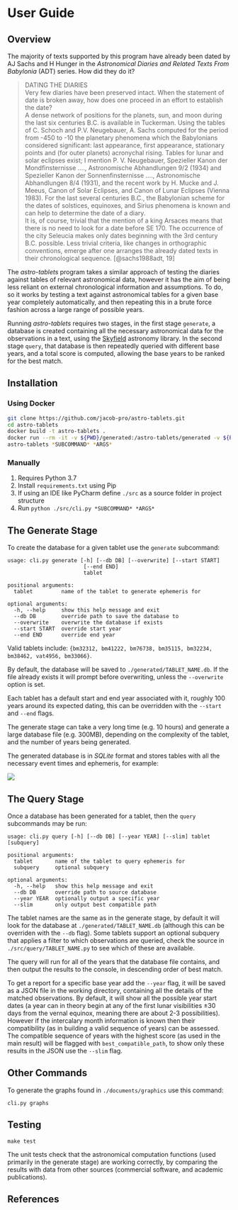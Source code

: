 # User Guide

## Overview

The majority of texts supported by this program have already been dated by AJ Sachs and H Hunger in the
*Astronomical Diaries and Related Texts From Babylonia* (ADT) series. How did they do it?

> DATING THE DIARIES <br />
  Very few diaries have been preserved intact. When the statement of date is broken
  away, how does one proceed in an effort to establish the date?  <br />
  A dense network of positions for the planets, sun, and moon during the last six
  centuries B.C. is available in Tuckerman. Using the tables of C. Schoch and P.V.
  Neugebauer, A. Sachs computed for the period from -450 to -10 the planetary phenomena
  which the Babylonians considered significant: last appearance, first appearance,
  stationary points and (for outer planets) acronychal rising. Tables for lunar and solar
  eclipses exist; I mention P. V. Neugebauer, Spezieller Kanon der Mondfinsternisse ....,
  Astronomische Abhandlungen 9/2 (1934) and Spezieller Kanon der Sonnenfinsternisse
  ...., Astronomische Abhandlungen 8/4 (1931), and the recent work by H. Mucke and J.
  Meeus, Canon of Solar Eclipses, and Canon of Lunar Eclipses (Vienna 1983). For the last
  several centuries B.C., the Babylonian scheme for the dates of solstices, equinoxes, and
  Sirius phenomena is known and can help to determine the date of a diary. <br />
  It is, of course, trivial that the mention of a king Arsaces means that there is no need
  to look for a date before SE 170. The occurrence of the city Seleucia makes only dates
  beginning with the 3rd century B.C. possible. Less trivial criteria, like changes in orthographic
  conventions, emerge after one arranges the already dated texts in their chronological
  sequence. [@sachs1988adt, 19]

The *astro-tablets* program takes a similar approach of testing the diaries against tables of relevant
astronomical data, however it has the aim of being less reliant on
external chronological information and assumptions. 
To do, so it works by testing a text against astronomical tables for a given base year completely automatically,
and then repeating this in a brute force fashion across a large range of possible years.

Running *astro-tablets* requires two stages, in the first stage `generate`, a database is created containing
all the necessary astronomical data for the observations in a text, 
using the [Skyfield](https://rhodesmill.org/skyfield/) astronomy library.
In the second stage `query`, that database is then repeatedly queried with different base years,
and a total score is computed, allowing the base years to be ranked for the best match.

## Installation

### Using Docker

```bash
git clone https://github.com/jacob-pro/astro-tablets.git
cd astro-tablets
docker build -t astro-tablets .
docker run --rm -it -v ${PWD}/generated:/astro-tablets/generated -v ${PWD}/skyfield-data:/astro-tablets/skyfield-data \
astro-tablets *SUBCOMMAND* *ARGS*
```

### Manually

1. Requires Python 3.7
2. Install `requirements.txt` using Pip
3. If using an IDE like PyCharm define `./src` as a source folder in project structure
4. Run `python ./src/cli.py *SUBCOMMAND* *ARGS*`

## The Generate Stage

To create the database for a given tablet use the `generate` subcommand:

```
usage: cli.py generate [-h] [--db DB] [--overwrite] [--start START]
                        [--end END]
                        tablet

positional arguments:
  tablet         name of the tablet to generate ephemeris for

optional arguments:
  -h, --help     show this help message and exit
  --db DB        override path to save the database to
  --overwrite    overwrite the database if exists
  --start START  override start year
  --end END      override end year
```

Valid tablets include: `{bm32312, bm41222, bm76738, bm35115, bm32234, bm38462, vat4956, bm33066}`.

By default, the database will be saved to `./generated/TABLET_NAME.db`. If the file already exists
it will prompt before overwriting, unless the `--overwrite` option is set.

Each tablet has a default start and end year associated with it, roughly 100 years around its expected
dating, this can be overridden with the `--start` and `--end` flags.

The generate stage can take a very long time (e.g. 10 hours) and generate a large database file (e.g. 300MB),
depending on the complexity of the tablet, and the number of years being generated.

The generated database is in *SQLite* format and stores tables with all the necessary event times and ephemeris,
for example:

![](img/events_table_example.png)

## The Query Stage

Once a database has been generated for a tablet, then the `query` subcommands may be run:

```
usage: cli.py query [-h] [--db DB] [--year YEAR] [--slim] tablet [subquery]

positional arguments:
  tablet       name of the tablet to query ephemeris for
  subquery     optional subquery

optional arguments:
  -h, --help   show this help message and exit
  --db DB      override path to source database
  --year YEAR  optionally output a specific year
  --slim       only output best compatible path
```

The tablet names are the same as in the generate stage, by default it will look for the database at
`./generated/TABLET_NAME.db` (although this can be overriden with the `--db` flag).
Some tablets support an optional subquery that applies a filter to which observations are queried, 
check the source in `./src/query/TABLET_NAME.py` to see which of these are available.

The query will run for all of the years that the database file contains, and then output the results to
the console, in descending order of best match.

To get a report for a specific base year add the `--year` flag, it will be saved as a JSON file
in the working directory, containing all the details of the matched observations. By default, it will show
all the possible year start dates (a year can in theory begin at any of the first lunar visibilities ±30 days 
from the vernal equinox, meaning there are about 2-3 possibilities). However if the intercalary month information
is known then their compatibility (as in building a valid sequence of years) can be assessed.
The compatible sequence of years with the highest score (as used in the main result) will be flagged with 
`best_compatible_path`, to show only these results in the JSON use the `--slim` flag. 

## Other Commands

To generate the graphs found in `./documents/graphics` use this command:

```
cli.py graphs
```

## Testing

```
make test
```

The unit tests check that the astronomical computation functions (used primarily in the generate stage)
are working correctly, by comparing the results with data from other sources (commercial software, 
and academic publications).

## References
